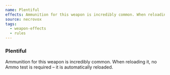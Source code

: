 ```yaml
---
name: Plentiful
effects: Ammunition for this weapon is incredibly common. When reloading it, no Ammo test is required – it isautomatically reloaded.
source: necrovox
tags:
  - weapon-effects
  - rules
---
```

### Plentiful

Ammunition for this weapon is incredibly common. When reloading it, no Ammo test is required – it is
automatically reloaded.